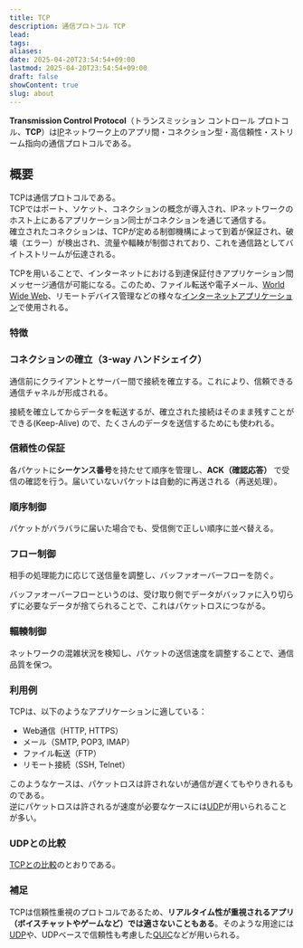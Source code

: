 ```yaml
---
title: TCP
description: 通信プロトコル TCP
lead: 
tags: 
aliases: 
date: 2025-04-20T23:54:54+09:00
lastmod: 2025-04-20T23:54:54+09:00
draft: false
showContent: true
slug: about
---
```

**Transmission Control Protocol**（トランスミッション コントロール プロトコル、**TCP**）は[IP](../../protocol/IP.md)ネットワーク上のアプリ間・コネクション型・高信頼性・ストリーム指向の通信プロトコルである。

## 概要
TCPは通信プロトコルである。  
TCPではポート、ソケット、コネクションの概念が導入され、IPネットワークのホスト上にあるアプリケーション同士がコネクションを通じて通信する。  
確立されたコネクションは、TCPが定める制御機構によって到着が保証され、破壊（エラー）が検出され、流量や輻輳が制御されており、これを通信路としてバイトストリームが伝達される。 

TCPを用いることで、インターネットにおける到達保証付きアプリケーション間メッセージ通信が可能になる。このため、ファイル転送や電子メール、[World Wide Web](../../web/World%20Wide%20Web.md)、リモートデバイス管理などの様々な[インターネットアプリケーション](../../application/アプリケーション層.md)で使用される。

### 特徴

### コネクションの確立（3-way ハンドシェイク） 
通信前にクライアントとサーバー間で接続を確立する。これにより、信頼できる通信チャネルが形成される。

接続を確立してからデータを転送するが、確立された接続はそのまま残すことができる(Keep-Alive) ので、たくさんのデータを送信するためにも使われる。
### 信頼性の保証
各パケットに**シーケンス番号**を持たせて順序を管理し、**ACK（確認応答）** で受信の確認を行う。届いていないパケットは自動的に再送される（再送処理）。

### 順序制御  
パケットがバラバラに届いた場合でも、受信側で正しい順序に並べ替える。
### フロー制御  
相手の処理能力に応じて送信量を調整し、バッファオーバーフローを防ぐ。

バッファオーバーフローというのは、受け取り側でデータがバッファに入り切らずに必要なデータが捨てられることで、これはパケットロスにつながる。

### 輻輳制御
ネットワークの混雑状況を検知し、パケットの送信速度を調整することで、通信品質を保つ。

### 利用例

TCPは、以下のようなアプリケーションに適している：

- Web通信（HTTP, HTTPS）
- メール（SMTP, POP3, IMAP）
- ファイル転送（FTP）
- リモート接続（SSH, Telnet）

このようなケースは、パケットロスは許されないが通信が遅くてもやりきれるものである。  
逆にパケットロスは許されるが速度が必要なケースには[UDP](../udp/UDP.md)が用いられることが多い。
### UDPとの比較
[TCPとの比較](../udp/UDP.md#TCPとの比較)のとおりである。

### 補足

TCPは信頼性重視のプロトコルであるため、**リアルタイム性が重視されるアプリ（ボイスチャットやゲームなど）では適さないこともある**。そのような用途には[UDP](../udp/UDP.md)や、UDPベースで信頼性も考慮した[QUIC](../quic/QUIC.md)などが用いられる。